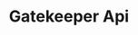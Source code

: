 ---
title: Gatekeeper Api
open-api-url: https://rest.trackmatic.co.za/api/v2/gatekeeper/docs/latest
layout: open-api2
---